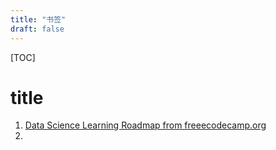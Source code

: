 ```yaml
---
title: "书签"
draft: false
---
```


[TOC]

# title


1. [Data Science Learning Roadmap from freeecodecamp.org](https://www.freecodecamp.org/news/data-science-learning-roadmap/)
2. 
